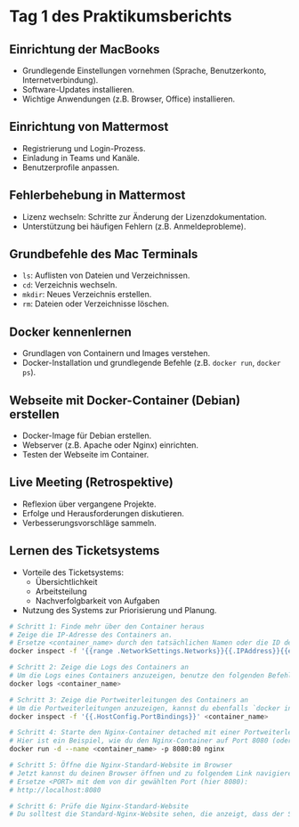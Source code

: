 # Tag 1 des Praktikumsberichts

## Einrichtung der MacBooks
- Grundlegende Einstellungen vornehmen (Sprache, Benutzerkonto, Internetverbindung).
- Software-Updates installieren.
- Wichtige Anwendungen (z.B. Browser, Office) installieren.

## Einrichtung von Mattermost
- Registrierung und Login-Prozess.
- Einladung in Teams und Kanäle.
- Benutzerprofile anpassen.

## Fehlerbehebung in Mattermost
- Lizenz wechseln: Schritte zur Änderung der Lizenzdokumentation.
- Unterstützung bei häufigen Fehlern (z.B. Anmeldeprobleme).

## Grundbefehle des Mac Terminals
- `ls`: Auflisten von Dateien und Verzeichnissen.
- `cd`: Verzeichnis wechseln.
- `mkdir`: Neues Verzeichnis erstellen.
- `rm`: Dateien oder Verzeichnisse löschen.

## Docker kennenlernen
- Grundlagen von Containern und Images verstehen.
- Docker-Installation und grundlegende Befehle (z.B. `docker run`, `docker ps`).

## Webseite mit Docker-Container (Debian) erstellen
- Docker-Image für Debian erstellen.
- Webserver (z.B. Apache oder Nginx) einrichten.
- Testen der Webseite im Container.

## Live Meeting (Retrospektive)
- Reflexion über vergangene Projekte.
- Erfolge und Herausforderungen diskutieren.
- Verbesserungsvorschläge sammeln.

## Lernen des Ticketsystems
- Vorteile des Ticketsystems: 
  - Übersichtlichkeit
  - Arbeitsteilung
  - Nachverfolgbarkeit von Aufgaben
- Nutzung des Systems zur Priorisierung und Planung.


```Bash 
# Schritt 1: Finde mehr über den Container heraus
# Zeige die IP-Adresse des Containers an.
# Ersetze <container_name> durch den tatsächlichen Namen oder die ID deines Containers.
docker inspect -f '{{range .NetworkSettings.Networks}}{{.IPAddress}}{{end}}' <container_name>

# Schritt 2: Zeige die Logs des Containers an
# Um die Logs eines Containers anzuzeigen, benutze den folgenden Befehl:
docker logs <container_name>

# Schritt 3: Zeige die Portweiterleitungen des Containers an
# Um die Portweiterleitungen anzuzeigen, kannst du ebenfalls `docker inspect` verwenden:
docker inspect -f '{{.HostConfig.PortBindings}}' <container_name>

# Schritt 4: Starte den Nginx-Container detached mit einer Portweiterleitung
# Hier ist ein Beispiel, wie du den Nginx-Container auf Port 8080 (oder einem anderen freien Port) starten kannst:
docker run -d --name <container_name> -p 8080:80 nginx

# Schritt 5: Öffne die Nginx-Standard-Website im Browser
# Jetzt kannst du deinen Browser öffnen und zu folgendem Link navigieren:
# Ersetze <PORT> mit dem von dir gewählten Port (hier 8080):
# http://localhost:8080

# Schritt 6: Prüfe die Nginx-Standard-Website
# Du solltest die Standard-Nginx-Website sehen, die anzeigt, dass der Server erfolgreich läuft.
```